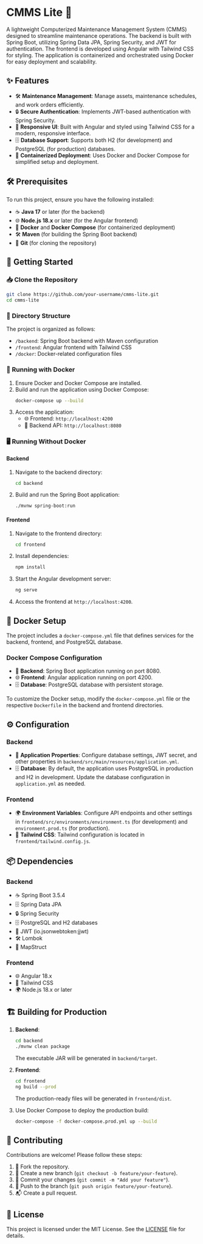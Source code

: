 # CMMS Lite 🚧

A lightweight Computerized Maintenance Management System (CMMS) designed to streamline maintenance operations. The backend is built with Spring Boot, utilizing Spring Data JPA, Spring Security, and JWT for authentication. The frontend is developed using Angular with Tailwind CSS for styling. The application is containerized and orchestrated using Docker for easy deployment and scalability.

## ✨ Features
- 🛠 **Maintenance Management**: Manage assets, maintenance schedules, and work orders efficiently.
- 🔒 **Secure Authentication**: Implements JWT-based authentication with Spring Security.
- 📱 **Responsive UI**: Built with Angular and styled using Tailwind CSS for a modern, responsive interface.
- 🗄 **Database Support**: Supports both H2 (for development) and PostgreSQL (for production) databases.
- 🐳 **Containerized Deployment**: Uses Docker and Docker Compose for simplified setup and deployment.

## 🛠 Prerequisites
To run this project, ensure you have the following installed:
- ☕ **Java 17** or later (for the backend)
- 🌐 **Node.js 18.x** or later (for the Angular frontend)
- 🐳 **Docker** and **Docker Compose** (for containerized deployment)
- 🛠 **Maven** (for building the Spring Boot backend)
- 📂 **Git** (for cloning the repository)

## 🚀 Getting Started

### 📥 Clone the Repository
```bash
git clone https://github.com/your-username/cmms-lite.git
cd cmms-lite
```

### 📂 Directory Structure
The project is organized as follows:
- `/backend`: Spring Boot backend with Maven configuration
- `/frontend`: Angular frontend with Tailwind CSS
- `/docker`: Docker-related configuration files

### 🐳 Running with Docker
1. Ensure Docker and Docker Compose are installed.
2. Build and run the application using Docker Compose:
   ```bash
   docker-compose up --build
   ```
3. Access the application:
   - 🌐 Frontend: `http://localhost:4200`
   - 🔗 Backend API: `http://localhost:8080`

### 🖥 Running Without Docker
#### Backend
1. Navigate to the backend directory:
   ```bash
   cd backend
   ```
2. Build and run the Spring Boot application:
   ```bash
   ./mvnw spring-boot:run
   ```

#### Frontend
1. Navigate to the frontend directory:
   ```bash
   cd frontend
   ```
2. Install dependencies:
   ```bash
   npm install
   ```
3. Start the Angular development server:
   ```bash
   ng serve
   ```
4. Access the frontend at `http://localhost:4200`.

## 🐳 Docker Setup
The project includes a `docker-compose.yml` file that defines services for the backend, frontend, and PostgreSQL database.

### Docker Compose Configuration
- 🔧 **Backend**: Spring Boot application running on port 8080.
- 🌐 **Frontend**: Angular application running on port 4200.
- 🗄 **Database**: PostgreSQL database with persistent storage.

To customize the Docker setup, modify the `docker-compose.yml` file or the respective `Dockerfile` in the backend and frontend directories.

## ⚙️ Configuration
### Backend
- 📝 **Application Properties**: Configure database settings, JWT secret, and other properties in `backend/src/main/resources/application.yml`.
- 🗄 **Database**: By default, the application uses PostgreSQL in production and H2 in development. Update the database configuration in `application.yml` as needed.

### Frontend
- 🌍 **Environment Variables**: Configure API endpoints and other settings in `frontend/src/environments/environment.ts` (for development) and `environment.prod.ts` (for production).
- 🎨 **Tailwind CSS**: Tailwind configuration is located in `frontend/tailwind.config.js`.

## 📦 Dependencies
### Backend
- ☕ Spring Boot 3.5.4
- 🗄 Spring Data JPA
- 🔒 Spring Security
- 🗄 PostgreSQL and H2 databases
- 🔑 JWT (io.jsonwebtoken:jjwt)
- 🛠 Lombok
- 🔄 MapStruct

### Frontend
- 🌐 Angular 18.x
- 🎨 Tailwind CSS
- 🌍 Node.js 18.x or later

## 🏗 Building for Production
1. **Backend**:
   ```bash
   cd backend
   ./mvnw clean package
   ```
   The executable JAR will be generated in `backend/target`.

2. **Frontend**:
   ```bash
   cd frontend
   ng build --prod
   ```
   The production-ready files will be generated in `frontend/dist`.

3. Use Docker Compose to deploy the production build:
   ```bash
   docker-compose -f docker-compose.prod.yml up --build
   ```

## 🤝 Contributing
Contributions are welcome! Please follow these steps:
1. 🍴 Fork the repository.
2. 🌿 Create a new branch (`git checkout -b feature/your-feature`).
3. 💾 Commit your changes (`git commit -m "Add your feature"`).
4. 🚀 Push to the branch (`git push origin feature/your-feature`).
5. 📬 Create a pull request.

## 📜 License
This project is licensed under the MIT License. See the [LICENSE](LICENSE) file for details.